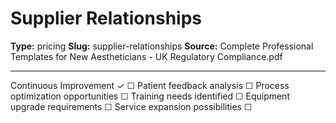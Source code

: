 # Supplier Relationships

**Type:** pricing
**Slug:** supplier-relationships
**Source:** Complete Professional Templates for New Aestheticians - UK Regulatory Compliance.pdf

---

Continuous Improvement ✓ ☐ Patient feedback analysis ☐ Process optimization opportunities ☐
Training needs identified ☐ Equipment upgrade requirements ☐ Service expansion possibilities ☐